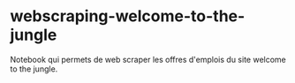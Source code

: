 # webscraping-welcome-to-the-jungle
Notebook qui permets de web scraper les offres d'emplois du site welcome to the jungle.
